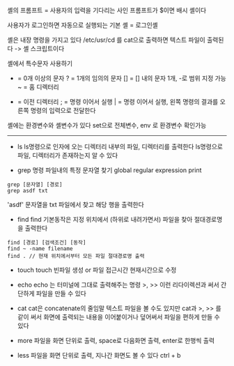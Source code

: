 셸의 프롬프트 = 사용자의 입력을 기다리는 사인
프롬프트가 $이면 배시 셸이다

사용자가 로그인하면 자동으로 실행되는 기본 셸 = 로그인셸

셸은 내장 명령을 가지고 있다
/etc/usr/cd 를 cat으로 출력하면 텍스트 파일이 출력된다 -> 셸 스크립트이다

셸에서 특수문자 사용하기
* = 0개 이상의 문자
? = 1개의 임의의 문자
[] = [] 내의 문자 1개, -로 범위 지정 가능
~ = 홈 디렉터리
- = 이전 디렉터리
; = 명령 이어서 실행
| = 명령 이어서 실행, 왼쪽 명령의 결과를 오른쪽 명령의 입력으로 전달한다


셸에는 환경변수와 셸변수가 있다
set으로 전체변수, env 로 환경변수 확인가능

---

- ls
ls명령으로 인자에 오는 디렉터리 내부의 파일, 디렉터리를 출력한다
ls명령으로 파일, 디렉터리가 존재하는지 알 수 있다


- grep 명령
파일내의 특정 문자열 찾기
global regular expression print

```
grep [문자열] [경로]
grep asdf txt
```

'asdf' 문자열을 txt 파일에서 찾고 해당 행을 출력한다


- find
find 기본동작은 지정 위치에서 (하위로 내려가면서) 파일을 찾아 절대경로명을 출력한다
```
find [경로] [검색조건] [동작]
find ~ -name filename
find . // 현재 위치에서부터 모든 파일 절대경로명 출력
```

- touch
touch 빈파일 생성 or 파일 접근시간 현재시간으로 수정

- echo
echo 는 터미널에 그대로 출력해주는 명령
\>, >> 이런 리다이렉션과 써서 간단하게 파일을  만들 수 있다

- cat
cat은 concatenate의 줄임말
텍스트 파일을 볼 수도 있지만 
cat과 >, >> 를 같이 써서 화면에 출력되는 내용을 이어붙이거나 덮어써서 파일을 편하게 만들 수 있다

- more
파일을 화면 단위로 출력, space로 다음화면 출력, enter로 한행씩 출력

- less
파일을 화면 단위로 출력, 지나간 화면도 볼 수 있다 ctrl + b


